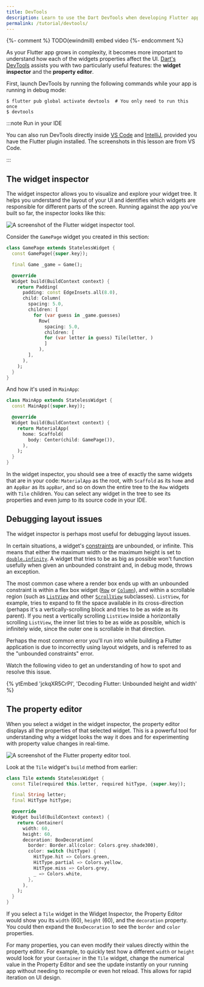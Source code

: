 ```yaml
---
title: DevTools
description: Learn to use the Dart DevTools when developing Flutter apps.
permalink: /tutorial/devtools/
---
```


{%- comment %} TODO(ewindmill) embed video {%- endcomment %}

As your Flutter app grows in complexity, it becomes more important
to understand how each of the widgets properties affect the UI.
[Dart's DevTools][] assists you with two particularly useful features: the
**widget inspector** and the **property editor**.

First, launch DevTools by running the following commands while your app is running in debug mode:

```shell
$ flutter pub global activate devtools  # You only need to run this once
$ devtools
```

:::note Run in your IDE

You can also run DevTools directly inside [VS Code][] and [IntelliJ][],
provided you have the Flutter plugin installed. The screenshots in this lesson
are from VS Code.

:::

## The widget inspector

The widget inspector allows you to visualize and explore your widget tree. It
helps you understand the layout of your UI and identifies which widgets are
responsible for different parts of the screen. Running against the app you've
built so far, the inspector looks like this:

<img src='/assets/images/docs/tutorial/widget_inspector.png' alt="A screenshot of the Flutter widget inspector tool.">

Consider the `GamePage` widget you created in this section:

```dart
class GamePage extends StatelessWidget {
  const GamePage({super.key});

  final Game _game = Game();

  @override
  Widget build(BuildContext context) {
    return Padding(
      padding: const EdgeInsets.all(8.0),
      child: Column(
        spacing: 5.0,
        children: [
          for (var guess in _game.guesses)
            Row(
              spacing: 5.0,
              children: [
              for (var letter in guess) Tile(letter, )
              ]
            ),
        ],
      ),
    );
  }
}
```

And how it's used in `MainApp`:

```dart
class MainApp extends StatelessWidget {
  const MainApp({super.key});

  @override
  Widget build(BuildContext context) {
    return MaterialApp(
      home: Scaffold(
        body: Center(child: GamePage()),
      ),
    );
  }
}
```

In the widget inspector, you should see a tree of exactly the same
widgets that are in your code: `MaterialApp` as the root, with
`Scaffold` as its `home` and an `AppBar` as its `appBar`, and so on
down the entire tree to the `Row` widgets with `Tile` children. You
can select any widget in the tree to see its properties and even jump
to its source code in your IDE.

## Debugging layout issues

The widget inspector is perhaps most useful for debugging layout issues.

In certain situations, a widget's [constraints][] are unbounded, or
infinite. This means that either the maximum width or the maximum
height is set to [`double.infinity`][]. A widget that tries to be as
big as possible won't function usefully when given an unbounded
constraint and, in debug mode, throws an exception.

The most common case where a render box ends up with an unbounded
constraint is within a flex box widget ([`Row`][] or [`Column`][]),
and within a scrollable region (such as [`ListView`][] and other
[`ScrollView`][] subclasses). `ListView`, for example, tries to expand
to fit the space available in its cross-direction (perhaps it's a
vertically-scrolling block and tries to be as wide as its parent). If
you nest a vertically scrolling `ListView` inside a horizontally
scrolling `ListView`, the inner list tries to be as wide as possible,
which is infinitely wide, since the outer one is scrollable in that
direction.

Perhaps the most common error you'll run into while building a Flutter
application is due to incorrectly using layout widgets, and is
referred to as the "unbounded constraints" error.

Watch the following video to get an understanding of how to spot and
resolve this issue.

{% ytEmbed 'jckqXR5CrPI', 'Decoding Flutter: Unbounded height and width' %}

## The property editor

When you select a widget in the widget inspector, the property editor
displays all the properties of that selected widget. This is a
powerful tool for understanding why a widget looks the way it does and
for experimenting with property value changes in real-time.

<img src='/assets/images/docs/tutorial/property_editor.png' alt="A screenshot of the Flutter property editor tool.">

Look at the `Tile` widget's `build` method from earlier:

```dart
class Tile extends StatelessWidget {
  const Tile(required this.letter, required hitType, {super.key});

  final String letter;
  final HitType hitType;

  @override
  Widget build(BuildContext context) {
    return Container(
      width: 60,
      height: 60,
      decoration: BoxDecoration(
        border: Border.all(color: Colors.grey.shade300),
        color: switch (hitType) {
          HitType.hit => Colors.green,
          HitType.partial => Colors.yellow,
          HitType.miss => Colors.grey,
          _ => Colors.white,
        },
      ),
    );
  }
}
```

If you select a `Tile` widget in the Widget Inspector, the Property
Editor would show you its `width` (60), `height` (60), and the
`decoration` property. You could then expand the `BoxDecoration` to
see the `border` and `color` properties.

For many properties, you can even modify their values directly within the
property editor. For example, to quickly test how a different
`width` or `height` would look for your `Container` in the `Tile` widget,
 change the numerical value in the Property Editor and see the update
instantly on your running app without needing to recompile or even hot reload.
This allows for rapid iteration on UI design.

[Dart's DevTools]: /tools/devtools
[constraints]: /ui/layout/constraints
[`double.infinity`]:{{site.api}}/flutter/dart-core/double/infinity-constant.html
[`Column`]: {{site.api}}/flutter/widgets/Column-class.html
[`Row`]: {{site.api}}/flutter/widgets/Row-class.html
[`ListView`]: {{site.api}}/flutter/widgets/ListView-class.html
[`ScrollView`]: {{site.api}}/flutter/widgets/ScrollView-class.html
[VS Code]: /tools/vs-code
[IntelliJ]: /tools/android-studio
